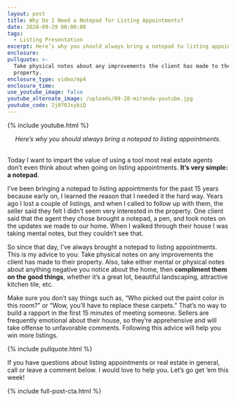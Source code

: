 ```yaml
---
layout: post
title: Why Do I Need a Notepad for Listing Appointments?
date: 2020-09-29 00:00:00
tags:
  - Listing Presentation
excerpt: Here’s why you should always bring a notepad to listing appointments.
enclosure:
pullquote: >-
  Take physical notes about any improvements the client has made to their
  property.
enclosure_type: video/mp4
enclosure_time:
use_youtube_image: false
youtube_alternate_image: /uploads/09-28-miranda-youtube.jpg
youtube_code: 2j070JxybiQ
---
```


{% include youtube.html %}

<center><em>Here&rsquo;s why you should always bring a notepad to listing appointments.</em></center>

<br>Today I want to impart the value of using a tool most real estate agents don’t even think about when going on listing appointments. **It’s very simple: a notepad**.

I’ve been bringing a notepad to listing appointments for the past 15 years because early on, I learned the reason that I needed it the hard way. Years ago I lost a couple of listings, and when I called to follow up with them, the seller said they felt I didn’t seem very interested in the property. One client said that the agent they chose brought a notepad, a pen, and took notes on the updates we made to our home. When I walked through their house I was taking mental notes, but they couldn’t see that.

So since that day, I’ve always brought a notepad to listing appointments. This is my advice to you: Take physical notes on any improvements the client has made to their property. Also, take either mental or physical notes about anything negative you notice about the home, then **compliment them on the good things**, whether it’s a great lot, beautiful landscaping, attractive kitchen tile, etc.

Make sure you don’t say things such as, “Who picked out the paint color in this room?” or “Wow, you’ll have to replace these carpets.” That’s no way to build a rapport in the first 15 minutes of meeting someone. Sellers are frequently emotional about their house, so they’re apprehensive and will take offense to unfavorable comments. Following this advice will help you win more listings.

{% include pullquote.html %}

If you have questions about listing appointments or real estate in general, call or leave a comment below. I would love to help you. Let’s go get ‘em this week\!

{% include full-post-cta.html %}